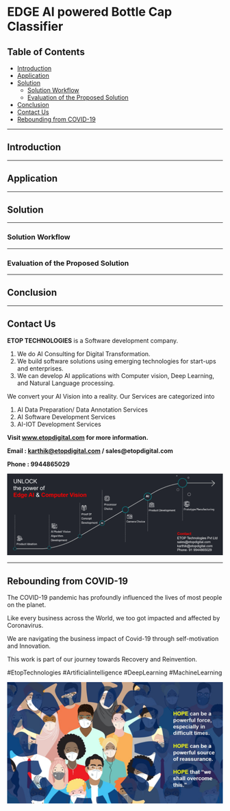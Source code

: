 # EDGE AI powered Bottle Cap Classifier

## Table of Contents ##

* [Introduction](https://github.com/Karthikkannan-AI/EDGE-AI-powered-Bottle-Cap-Classifier#introduction)
* [Application](https://github.com/Karthikkannan-AI/EDGE-AI-powered-Bottle-Cap-Classifier#application)
* [Solution](https://github.com/Karthikkannan-AI/EDGE-AI-powered-Bottle-Cap-Classifier#solution)
  * [Solution Workflow](https://github.com/Karthikkannan-AI/EDGE-AI-powered-Bottle-Cap-Classifier#solution-workflow)
  * [Evaluation of the Proposed Solution](https://github.com/Karthikkannan-AI/EDGE-AI-powered-Bottle-Cap-Classifier#evaluation-of-the-proposed-solution)
* [Conclusion](https://github.com/Karthikkannan-AI/EDGE-AI-powered-Bottle-Cap-Classifier#conclusion)
* [Contact Us](https://github.com/Karthikkannan-AI/EDGE-AI-powered-Bottle-Cap-Classifier#contact-us)
* [Rebounding from COVID-19](https://github.com/Karthikkannan-AI/EDGE-AI-powered-Bottle-Cap-Classifier#rebounding-from-covid-19)

- - - -

## Introduction ##



- - - -

## Application ##



- - - -

## Solution ##



- - - -

### Solution Workflow ###



- - - -

### Evaluation of the Proposed Solution ###



- - - -

## Conclusion ##



- - - -

## Contact Us ##

__ETOP TECHNOLOGIES__ is a Software development company. 
1. We do AI Consulting for Digital Transformation.
2. We build software solutions using emerging technologies for start-ups and enterprises. 
3. We can develop AI applications with Computer vision, Deep Learning, and Natural Language processing.

We convert your AI Vision into a reality. Our Services are categorized into 
1. AI Data Preparation/ Data Annotation Services 
2. AI Software Development Services 
3. AI-IOT Development Services

__Visit www.etopdigital.com for more information.__

__Email : karthik@etopdigital.com / sales@etopdigital.com__
          
__Phone : 9944865029__

<img src="https://github.com/Karthikkannan-AI/EDGE-AI-powered-Bottle-Cap-Classifier/blob/main/resources/About%20ETOP%20Technologies_Github.png">

- - - -

## Rebounding from COVID-19 ##

The COVID-19 pandemic has profoundly influenced the lives of most people on the planet.

Like every business across the World, we too got impacted and affected by Coronavirus.

We are navigating the business impact of Covid-19 through self-motivation and Innovation.

This work is part of our journey towards Recovery and Reinvention.

#EtopTechnologies #Artificialintelligence #DeepLearning #MachineLearning


<img src="https://github.com/Karthikkannan-AI/EDGE-AI-powered-Bottle-Cap-Classifier/blob/main/resources/CoronaPandemic.jpeg">
